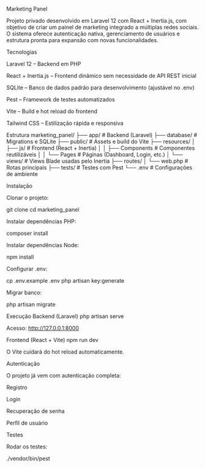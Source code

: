 Marketing Panel

Projeto privado desenvolvido em Laravel 12 com React + Inertia.js, com objetivo de criar um painel de marketing integrado a múltiplas redes sociais. O sistema oferece autenticação nativa, gerenciamento de usuários e estrutura pronta para expansão com novas funcionalidades.

Tecnologias

Laravel 12 – Backend em PHP

React + Inertia.js – Frontend dinâmico sem necessidade de API REST inicial

SQLite – Banco de dados padrão para desenvolvimento (ajustável no .env)

Pest – Framework de testes automatizados

Vite – Build e hot reload do frontend

Tailwind CSS – Estilização rápida e responsiva

Estrutura
marketing_panel/
├── app/               # Backend (Laravel)
├── database/          # Migrations e SQLite
├── public/            # Assets e build do Vite
├── resources/
│   ├── js/            # Frontend (React + Inertia)
│   │   ├── Components # Componentes reutilizáveis
│   │   └── Pages      # Páginas (Dashboard, Login, etc.)
│   └── views/         # Views Blade usadas pelo Inertia
├── routes/
│   └── web.php        # Rotas principais
├── tests/             # Testes com Pest
└── .env               # Configurações de ambiente

Instalação

Clonar o projeto:

git clone <repositorio-privado>
cd marketing_panel


Instalar dependências PHP:

composer install


Instalar dependências Node:

npm install


Configurar .env:

cp .env.example .env
php artisan key:generate


Migrar banco:

php artisan migrate

Execução
Backend (Laravel)
php artisan serve


Acesso: http://127.0.0.1:8000

Frontend (React + Vite)
npm run dev


O Vite cuidará do hot reload automaticamente.

Autenticação

O projeto já vem com autenticação completa:

Registro

Login

Recuperação de senha

Perfil de usuário

Testes

Rodar os testes:

./vendor/bin/pest